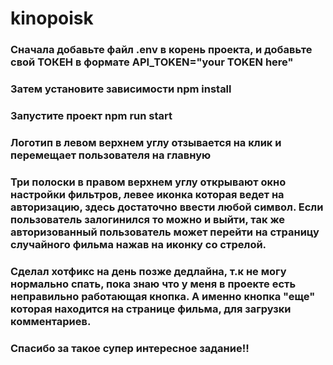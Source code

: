 # kinopoisk

### Сначала добавьте файл .env в корень проекта, и добавьте свой ТОКЕН в формате API_TOKEN="your TOKEN here"

### Затем установите зависимости npm install

### Запустите проект npm run start

### Логотип в левом верхнем углу отзывается на клик и перемещает пользователя на главную

### Три полоски в правом верхнем углу открывают окно настройки фильтров, левее иконка которая ведет на авторизацию, здесь достаточно ввести любой символ. Если пользователь залогинился то можно и выйти, так же авторизованный пользователь может перейти на страницу случайного фильма нажав на иконку со стрелой.

### Сделал хотфикс на день позже дедлайна, т.к не могу нормально спать, пока знаю что у меня в проекте есть неправильно работающая кнопка. А именно кнопка "еще" которая находится на странице фильма, для загрузки комментариев.

### Спасибо за такое супер интересное задание!!
